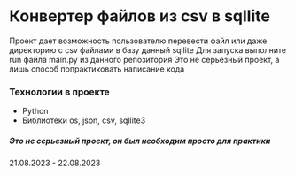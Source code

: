 # Конвертер файлов из csv в sqllite
Проект дает возможность пользователю перевести файл
или даже директорию с csv файлами в базу данный sqllite
Для запуска выполните run файла main.py из данного репозитория
Это не серьезный проект, а лишь способ попрактиковать написание кода
### Технологии в проекте
* Python
* Библиотеки os, json, csv, sqllite3
##### Это не серьезный проект, он был необходим просто для практики
21.08.2023 - 22.08.2023